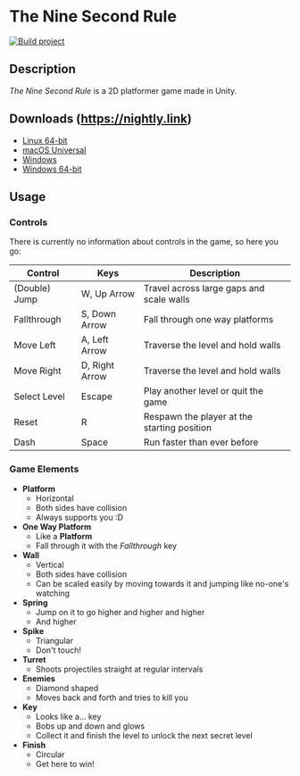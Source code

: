 # The Nine Second Rule

[![Build project](https://github.com/notangoose/The-Nine-Second-Rule/actions/workflows/main.yml/badge.svg?branch=main)](https://github.com/notangoose/The-Nine-Second-Rule/actions/workflows/main.yml)

## Description

_The Nine Second Rule_ is a 2D platformer game made in Unity.

## Downloads (<https://nightly.link>)

- [Linux 64-bit](https://nightly.link/notangoose/The-Nine-Second-Rule/workflows/main/main/Build-StandaloneLinux64.zip)
- [macOS Universal](https://nightly.link/notangoose/The-Nine-Second-Rule/workflows/main/main/Build-StandaloneOSX.zip)
- [Windows](https://nightly.link/notangoose/The-Nine-Second-Rule/workflows/main/main/Build-StandaloneWindows.zip)
- [Windows 64-bit](https://nightly.link/notangoose/The-Nine-Second-Rule/workflows/main/main/Build-StandaloneWindows64.zip)

## Usage

### Controls

There is currently no information about controls in the game, so here you go:

| Control       | Keys           | Description                                 |
| ------------- | -------------- | ------------------------------------------- |
| (Double) Jump | W, Up Arrow    | Travel across large gaps and scale walls    |
| Fallthrough   | S, Down Arrow  | Fall through one way platforms              |
| Move Left     | A, Left Arrow  | Traverse the level and hold walls           |
| Move Right    | D, Right Arrow | Traverse the level and hold walls           |
| Select Level  | Escape         | Play another level or quit the game         |
| Reset         | R              | Respawn the player at the starting position |
| Dash          | Space          | Run faster than ever before                 |

### Game Elements

- **Platform**
  - Horizontal
  - Both sides have collision
  - Always supports you :D
- **One Way Platform**
  - Like a **Platform**
  - Fall through it with the _Fallthrough_ key
- **Wall**
  - Vertical
  - Both sides have collision
  - Can be scaled easily by moving towards it and jumping like no-one's watching
- **Spring**
  - Jump on it to go higher and higher and higher
  - And higher
- **Spike**
  - Triangular
  - Don't touch!
- **Turret**
  - Shoots projectiles straight at regular intervals
- **Enemies**
  - Diamond shaped
  - Moves back and forth and tries to kill you
- **Key**
  - Looks like a... key
  - Bobs up and down and glows
  - Collect it and finish the level to unlock the next secret level
- **Finish**
  - Circular
  - Get here to win!

